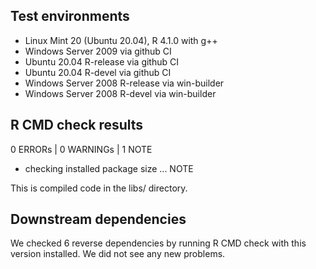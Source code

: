 ## Test environments

* Linux Mint 20 (Ubuntu 20.04), R 4.1.0 with g++
* Windows Server 2009 via github CI
* Ubuntu 20.04 R-release via github CI
* Ubuntu 20.04 R-devel via github CI
* Windows Server 2008 R-release via win-builder
* Windows Server 2008 R-devel via win-builder

## R CMD check results

0 ERRORs | 0 WARNINGs | 1 NOTE

- checking installed package size ... NOTE

This is compiled code in the libs/ directory.

## Downstream dependencies

We checked 6 reverse dependencies by running R CMD check with this version installed. 
We did not see any new problems.

